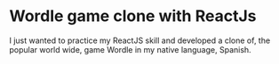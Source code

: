 # Wordle game clone with ReactJs

I just wanted to practice my ReactJS skill and developed a clone of, the popular world wide, game Wordle in my native language, Spanish.
